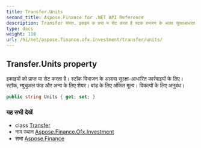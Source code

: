 ```yaml
---
title: Transfer.Units
second_title: Aspose.Finance for .NET API Reference
description: Transfer संपत्त. इकइयं क प्रप्त य सेट करत है स्टक वभजन के अलव सुरक्षआधरत कर्रवइयं के लए स्टक म्युचुअल फंड और अन्य के लए शेयर बंड के लए अंकत मूल्य वकल्पं के लए अनुबंध
type: docs
weight: 110
url: /hi/net/aspose.finance.ofx.investment/transfer/units/
---
```

## Transfer.Units property

इकाइयों को प्राप्त या सेट करता है। स्टॉक विभाजन के अलावा सुरक्षा-आधारित कार्रवाइयों के लिए। स्टॉक, म्युचुअल फंड और अन्य के लिए शेयर। बांड के लिए अंकित मूल्य। विकल्पों के लिए अनुबंध।

```csharp
public string Units { get; set; }
```

### यह सभी देखें

* class [Transfer](../)
* नाम स्थान [Aspose.Finance.Ofx.Investment](../../transfer/)
* सभा [Aspose.Finance](../../../)


